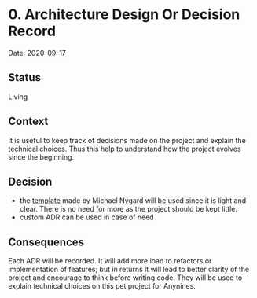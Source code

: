 # 0. Architecture Design Or Decision Record

Date: 2020-09-17

## Status

Living

## Context

It is useful to keep track of decisions made on the project and explain the technical choices. Thus this help to understand how the project evolves since the beginning.

## Decision

* the [template](https://github.com/joelparkerhenderson/architecture_decision_record/blob/master/adr_template_by_michael_nygard.md) made by Michael Nygard will be used since it is light and clear. There is no need for more as the project should be kept little.
* custom ADR can be used in case of need

## Consequences

Each ADR will be recorded. It will add more load to refactors or implementation of features; but in returns it will lead to better clarity of the project and encourage to think before writing code.
They will be used to explain technical choices on this pet project for Anynines.
